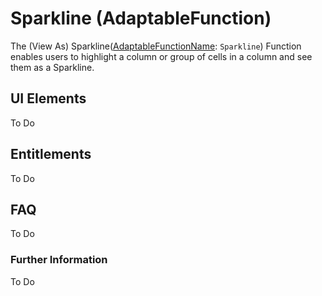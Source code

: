 # Sparkline (AdaptableFunction)

The (View As) Sparkline([AdaptableFunctionName](https://api.adaptabletools.com/modules/_src_predefinedconfig_common_types_.html#adaptablefunctionname): `Sparkline`) Function enables users to highlight a column or group of cells in a column and see them as a Sparkline.

## UI Elements
To Do

## Entitlements
To Do

## FAQ

To Do

### Further Information

To Do

